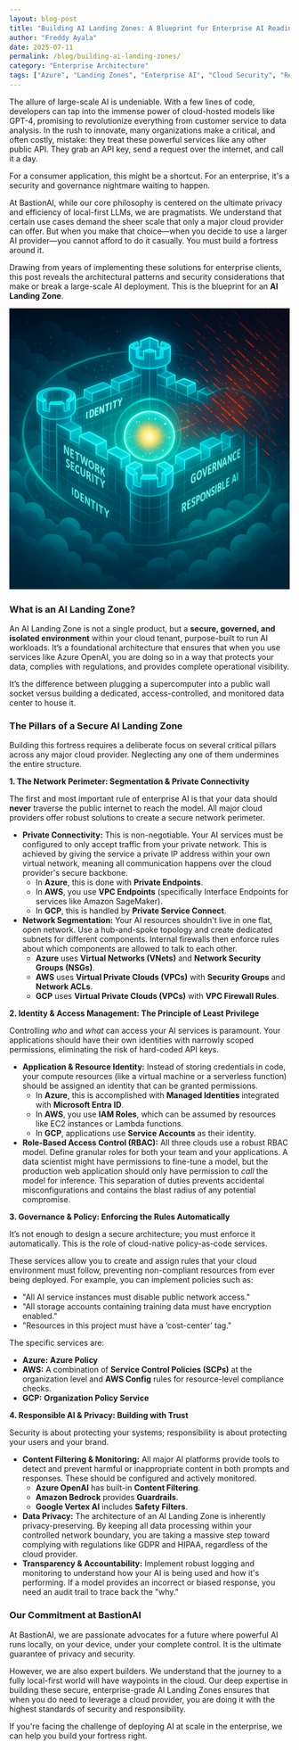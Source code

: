 ```yaml
---
layout: blog-post
title: "Building AI Landing Zones: A Blueprint for Enterprise AI Readiness"
author: "Freddy Ayala"
date: 2025-07-11
permalink: /blog/building-ai-landing-zones/
category: "Enterprise Architecture"
tags: ["Azure", "Landing Zones", "Enterprise AI", "Cloud Security", "Responsible AI"]
---
```


The allure of large-scale AI is undeniable. With a few lines of code, developers can tap into the immense power of cloud-hosted models like GPT-4, promising to revolutionize everything from customer service to data analysis. In the rush to innovate, many organizations make a critical, and often costly, mistake: they treat these powerful services like any other public API. They grab an API key, send a request over the internet, and call it a day.

For a consumer application, this might be a shortcut. For an enterprise, it's a security and governance nightmare waiting to happen.

At BastionAI, while our core philosophy is centered on the ultimate privacy and efficiency of local-first LLMs, we are pragmatists. We understand that certain use cases demand the sheer scale that only a major cloud provider can offer. But when you make that choice—when you decide to use a larger AI provider—you cannot afford to do it casually. You must build a fortress around it.

Drawing from years of implementing these solutions for enterprise clients, this post reveals the architectural patterns and security considerations that make or break a large-scale AI deployment. This is the blueprint for an **AI Landing Zone**.

![An illustration of a secure AI Landing Zone, showing a protected fortress in the cloud with pillars for security, identity, and governance.](/assets/images/ai-landing-zone.png)

### What is an AI Landing Zone?

An AI Landing Zone is not a single product, but a **secure, governed, and isolated environment** within your cloud tenant, purpose-built to run AI workloads. It’s a foundational architecture that ensures that when you use services like Azure OpenAI, you are doing so in a way that protects your data, complies with regulations, and provides complete operational visibility.

It’s the difference between plugging a supercomputer into a public wall socket versus building a dedicated, access-controlled, and monitored data center to house it.

### The Pillars of a Secure AI Landing Zone

Building this fortress requires a deliberate focus on several critical pillars across any major cloud provider. Neglecting any one of them undermines the entire structure.

**1. The Network Perimeter: Segmentation & Private Connectivity**

The first and most important rule of enterprise AI is that your data should **never** traverse the public internet to reach the model. All major cloud providers offer robust solutions to create a secure network perimeter.

*   **Private Connectivity:** This is non-negotiable. Your AI services must be configured to only accept traffic from your private network. This is achieved by giving the service a private IP address within your own virtual network, meaning all communication happens over the cloud provider's secure backbone.
    *   In **Azure**, this is done with **Private Endpoints**.
    *   In **AWS**, you use **VPC Endpoints** (specifically Interface Endpoints for services like Amazon SageMaker).
    *   In **GCP**, this is handled by **Private Service Connect**.
*   **Network Segmentation:** Your AI resources shouldn't live in one flat, open network. Use a hub-and-spoke topology and create dedicated subnets for different components. Internal firewalls then enforce rules about which components are allowed to talk to each other.
    *   **Azure** uses **Virtual Networks (VNets)** and **Network Security Groups (NSGs)**.
    *   **AWS** uses **Virtual Private Clouds (VPCs)** with **Security Groups** and **Network ACLs**.
    *   **GCP** uses **Virtual Private Clouds (VPCs)** with **VPC Firewall Rules**.

**2. Identity & Access Management: The Principle of Least Privilege**

Controlling *who* and *what* can access your AI services is paramount. Your applications should have their own identities with narrowly scoped permissions, eliminating the risk of hard-coded API keys.

*   **Application & Resource Identity:** Instead of storing credentials in code, your compute resources (like a virtual machine or a serverless function) should be assigned an identity that can be granted permissions.
    *   In **Azure**, this is accomplished with **Managed Identities** integrated with **Microsoft Entra ID**.
    *   In **AWS**, you use **IAM Roles**, which can be assumed by resources like EC2 instances or Lambda functions.
    *   In **GCP**, applications use **Service Accounts** as their identity.
*   **Role-Based Access Control (RBAC):** All three clouds use a robust RBAC model. Define granular roles for both your team and your applications. A data scientist might have permissions to fine-tune a model, but the production web application should only have permission to *call* the model for inference. This separation of duties prevents accidental misconfigurations and contains the blast radius of any potential compromise.

**3. Governance & Policy: Enforcing the Rules Automatically**

It’s not enough to design a secure architecture; you must enforce it automatically. This is the role of cloud-native policy-as-code services.

These services allow you to create and assign rules that your cloud environment must follow, preventing non-compliant resources from ever being deployed. For example, you can implement policies such as:
*   "All AI service instances must disable public network access."
*   "All storage accounts containing training data must have encryption enabled."
*   "Resources in this project must have a ‘cost-center’ tag."

The specific services are:
*   **Azure:** **Azure Policy**
*   **AWS:** A combination of **Service Control Policies (SCPs)** at the organization level and **AWS Config** rules for resource-level compliance checks.
*   **GCP:** **Organization Policy Service**

**4. Responsible AI & Privacy: Building with Trust**

Security is about protecting your systems; responsibility is about protecting your users and your brand.

*   **Content Filtering & Monitoring:** All major AI platforms provide tools to detect and prevent harmful or inappropriate content in both prompts and responses. These should be configured and actively monitored.
    *   **Azure OpenAI** has built-in **Content Filtering**.
    *   **Amazon Bedrock** provides **Guardrails**.
    *   **Google Vertex AI** includes **Safety Filters**.
*   **Data Privacy:** The architecture of an AI Landing Zone is inherently privacy-preserving. By keeping all data processing within your controlled network boundary, you are taking a massive step toward complying with regulations like GDPR and HIPAA, regardless of the cloud provider.
*   **Transparency & Accountability:** Implement robust logging and monitoring to understand how your AI is being used and how it's performing. If a model provides an incorrect or biased response, you need an audit trail to trace back the "why."

### Our Commitment at BastionAI

At BastionAI, we are passionate advocates for a future where powerful AI runs locally, on your device, under your complete control. It is the ultimate guarantee of privacy and security.

However, we are also expert builders. We understand that the journey to a fully local-first world will have waypoints in the cloud. Our deep expertise in building these secure, enterprise-grade AI Landing Zones ensures that when you do need to leverage a cloud provider, you are doing it with the highest standards of security and responsibility.

If you're facing the challenge of deploying AI at scale in the enterprise, we can help you build your fortress right. 